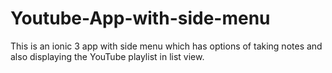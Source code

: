 # Youtube-App-with-side-menu
This is an ionic 3 app with side menu which has options of taking notes and also displaying the YouTube playlist in list view.
